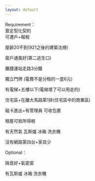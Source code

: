 ```yaml
---
layout: default
---
```

Requirement：  
簽定型化契約  
可遷戶+報稅  

屋齡20不到(921之後的建築法規)  
  
窗戶通風好(第二逃生口)  
  
離捷運站走路3分鐘  
  
獨立門牌 (電費不是分租的一度6元)  
  
有電梯+五樓以下(電梯壞了可以用走的)  
  
住宅區+在離大馬路第1排(住宅區中的商業區)  
  
磁卡進出+有管理員 可收包裹  
  
租屋可抵所得稅  
  
有天然氣 瓦斯爐 冰箱 洗衣機  
  
沒有網路第四台+家具少  
  
  
Optional：

隔音好+氣密窗  

有瓦斯爐 冰箱 洗衣機
